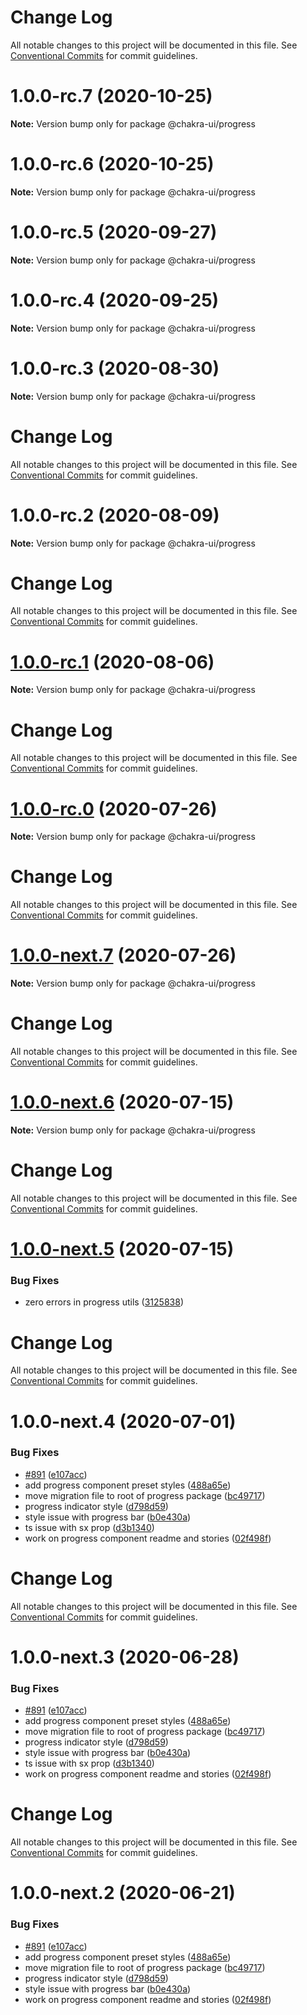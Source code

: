 # Change Log

All notable changes to this project will be documented in this file.
See [Conventional Commits](https://conventionalcommits.org) for commit guidelines.

# 1.0.0-rc.7 (2020-10-25)

**Note:** Version bump only for package @chakra-ui/progress





# 1.0.0-rc.6 (2020-10-25)

**Note:** Version bump only for package @chakra-ui/progress





# 1.0.0-rc.5 (2020-09-27)

**Note:** Version bump only for package @chakra-ui/progress





# 1.0.0-rc.4 (2020-09-25)

**Note:** Version bump only for package @chakra-ui/progress





# 1.0.0-rc.3 (2020-08-30)

**Note:** Version bump only for package @chakra-ui/progress





# Change Log

All notable changes to this project will be documented in this file. See
[Conventional Commits](https://conventionalcommits.org) for commit guidelines.

# 1.0.0-rc.2 (2020-08-09)

**Note:** Version bump only for package @chakra-ui/progress

# Change Log

All notable changes to this project will be documented in this file. See
[Conventional Commits](https://conventionalcommits.org) for commit guidelines.

# [1.0.0-rc.1](https://github.com/chakra-ui/chakra-ui/compare/@chakra-ui/progress@1.0.0-rc.0...@chakra-ui/progress@1.0.0-rc.1) (2020-08-06)

**Note:** Version bump only for package @chakra-ui/progress

# Change Log

All notable changes to this project will be documented in this file. See
[Conventional Commits](https://conventionalcommits.org) for commit guidelines.

# [1.0.0-rc.0](https://github.com/chakra-ui/chakra-ui/compare/@chakra-ui/progress@1.0.0-next.7...@chakra-ui/progress@1.0.0-rc.0) (2020-07-26)

**Note:** Version bump only for package @chakra-ui/progress

# Change Log

All notable changes to this project will be documented in this file. See
[Conventional Commits](https://conventionalcommits.org) for commit guidelines.

# [1.0.0-next.7](https://github.com/chakra-ui/chakra-ui/compare/@chakra-ui/progress@1.0.0-next.6...@chakra-ui/progress@1.0.0-next.7) (2020-07-26)

**Note:** Version bump only for package @chakra-ui/progress

# Change Log

All notable changes to this project will be documented in this file. See
[Conventional Commits](https://conventionalcommits.org) for commit guidelines.

# [1.0.0-next.6](https://github.com/chakra-ui/chakra-ui/compare/@chakra-ui/progress@1.0.0-next.5...@chakra-ui/progress@1.0.0-next.6) (2020-07-15)

**Note:** Version bump only for package @chakra-ui/progress

# Change Log

All notable changes to this project will be documented in this file. See
[Conventional Commits](https://conventionalcommits.org) for commit guidelines.

# [1.0.0-next.5](https://github.com/chakra-ui/chakra-ui/compare/@chakra-ui/progress@1.0.0-next.4...@chakra-ui/progress@1.0.0-next.5) (2020-07-15)

### Bug Fixes

- zero errors in progress utils
  ([3125838](https://github.com/chakra-ui/chakra-ui/commit/3125838d05eb504427d9c18b04f449585941c7d1))

# Change Log

All notable changes to this project will be documented in this file. See
[Conventional Commits](https://conventionalcommits.org) for commit guidelines.

# 1.0.0-next.4 (2020-07-01)

### Bug Fixes

- [#891](https://github.com/chakra-ui/chakra-ui/issues/891)
  ([e107acc](https://github.com/chakra-ui/chakra-ui/commit/e107acc8487898a965b0d695c1da71f46fc56d5e))
- add progress component preset styles
  ([488a65e](https://github.com/chakra-ui/chakra-ui/commit/488a65e6bfda39eec73ef80e10af014ae875201a))
- move migration file to root of progress package
  ([bc49717](https://github.com/chakra-ui/chakra-ui/commit/bc49717005370ba9d3db447ba46e094756d5f033))
- progress indicator style
  ([d798d59](https://github.com/chakra-ui/chakra-ui/commit/d798d59fc9c9b016290ab96a2b2fb928b3d059e4))
- style issue with progress bar
  ([b0e430a](https://github.com/chakra-ui/chakra-ui/commit/b0e430a5adffd88a56cce10555bad89d61ad686b))
- ts issue with sx prop
  ([d3b1340](https://github.com/chakra-ui/chakra-ui/commit/d3b1340cb255937927b4d4c56ce218141570b951))
- work on progress component readme and stories
  ([02f498f](https://github.com/chakra-ui/chakra-ui/commit/02f498f6618387a0cda7ec5b9db1cfe5944fb294))

# Change Log

All notable changes to this project will be documented in this file. See
[Conventional Commits](https://conventionalcommits.org) for commit guidelines.

# 1.0.0-next.3 (2020-06-28)

### Bug Fixes

- [#891](https://github.com/chakra-ui/chakra-ui/issues/891)
  ([e107acc](https://github.com/chakra-ui/chakra-ui/commit/e107acc8487898a965b0d695c1da71f46fc56d5e))
- add progress component preset styles
  ([488a65e](https://github.com/chakra-ui/chakra-ui/commit/488a65e6bfda39eec73ef80e10af014ae875201a))
- move migration file to root of progress package
  ([bc49717](https://github.com/chakra-ui/chakra-ui/commit/bc49717005370ba9d3db447ba46e094756d5f033))
- progress indicator style
  ([d798d59](https://github.com/chakra-ui/chakra-ui/commit/d798d59fc9c9b016290ab96a2b2fb928b3d059e4))
- style issue with progress bar
  ([b0e430a](https://github.com/chakra-ui/chakra-ui/commit/b0e430a5adffd88a56cce10555bad89d61ad686b))
- ts issue with sx prop
  ([d3b1340](https://github.com/chakra-ui/chakra-ui/commit/d3b1340cb255937927b4d4c56ce218141570b951))
- work on progress component readme and stories
  ([02f498f](https://github.com/chakra-ui/chakra-ui/commit/02f498f6618387a0cda7ec5b9db1cfe5944fb294))

# Change Log

All notable changes to this project will be documented in this file. See
[Conventional Commits](https://conventionalcommits.org) for commit guidelines.

# 1.0.0-next.2 (2020-06-21)

### Bug Fixes

- [#891](https://github.com/chakra-ui/chakra-ui/issues/891)
  ([e107acc](https://github.com/chakra-ui/chakra-ui/commit/e107acc8487898a965b0d695c1da71f46fc56d5e))
- add progress component preset styles
  ([488a65e](https://github.com/chakra-ui/chakra-ui/commit/488a65e6bfda39eec73ef80e10af014ae875201a))
- move migration file to root of progress package
  ([bc49717](https://github.com/chakra-ui/chakra-ui/commit/bc49717005370ba9d3db447ba46e094756d5f033))
- progress indicator style
  ([d798d59](https://github.com/chakra-ui/chakra-ui/commit/d798d59fc9c9b016290ab96a2b2fb928b3d059e4))
- style issue with progress bar
  ([b0e430a](https://github.com/chakra-ui/chakra-ui/commit/b0e430a5adffd88a56cce10555bad89d61ad686b))
- work on progress component readme and stories
  ([02f498f](https://github.com/chakra-ui/chakra-ui/commit/02f498f6618387a0cda7ec5b9db1cfe5944fb294))
